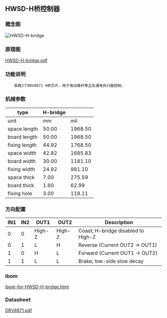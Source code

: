 ## HWSD-H桥控制器

### 概念图

![HWSD-H-bridge](HWSD-H-bridge.PNG)

### 原理图

 [HWSD-H-bridge.pdf](HWSD-H-bridge.pdf) 

### 功能说明

		板载2个DRV8871 H桥芯片，用于电动推杆等正反通电执行器控制。

### 机械参数

| type          | H-bridge |         |
| ------------- | -------- | ------- |
| unit          | mm       | mil     |
| space length  | 50.00    | 1968.50 |
| board length  | 50.00    | 1968.50 |
| fixing length | 44.92    | 1768.50 |
| space width   | 42.82    | 1685.83 |
| board width   | 30.00    | 1181.10 |
| fixing width  | 24.92    | 981.10  |
| space thick   | 7.00     | 275.59  |
| board thick   | 1.60     | 62.99   |
| fixing hole   | 3.00     | 118.11  |

### 方向配置

| IN1  | IN2  | OUT1   | OUT2   | Description                        |
| ---- | ---- | ------ | ------ | ---------------------------------- |
| 0    | 0    | High-Z | High-Z | Coast; H-bridge disabled to High-Z |
| 0    | 1    | L      | H      | Reverse (Current OUT2 → OUT1)      |
| 1    | 0    | H      | L      | Forward (Current OUT1 → OUT2)      |
| 1    | 1    | L      | L      | Brake; low-side slow decay         |

### ibom

 [ibom-for-HWSD-H-bridge.html](ibom-for-HWSD-H-bridge.html) 

### Datasheet

 [DRV8871.pdf](DRV8871.pdf) 

